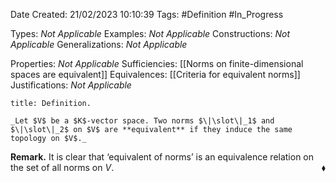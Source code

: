 <div class="topSpace"></div>

Date Created: 21/02/2023 10:10:39
Tags: #Definition #In_Progress

Types: _Not Applicable_
Examples: _Not Applicable_
Constructions: _Not Applicable_
Generalizations: _Not Applicable_

Properties: _Not Applicable_
Sufficiencies: [[Norms on finite-dimensional spaces are equivalent]]
Equivalences: [[Criteria for equivalent norms]]
Justifications: _Not Applicable_

``` ad-Definition
title: Definition.

_Let $V$ be a $K$-vector space. Two norms $\|\slot\|_1$ and $\|\slot\|_2$ on $V$ are **equivalent** if they induce the same topology on $V$._

```

**Remark.** It is clear that $\textrm{`}$equivalent of norms$\textrm{'}$ is an equivalence relation on the set of all norms on $V$.<span style="float:right;">$\blacklozenge$</span>
